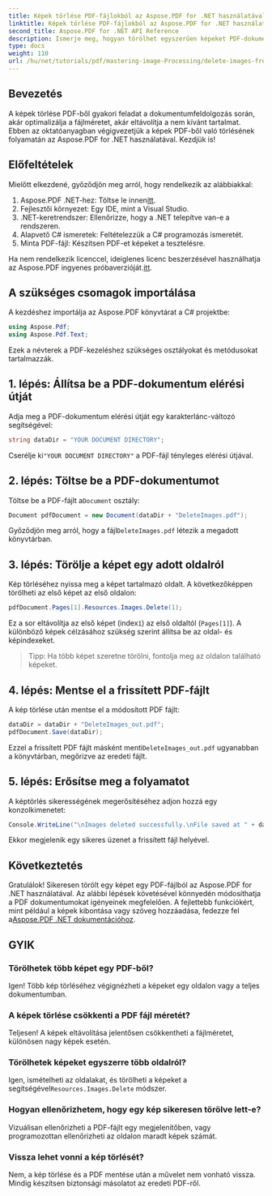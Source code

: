 ```yaml
---
title: Képek törlése PDF-fájlokból az Aspose.PDF for .NET használatával
linktitle: Képek törlése PDF-fájlokból az Aspose.PDF for .NET használatával
second_title: Aspose.PDF for .NET API Reference
description: Ismerje meg, hogyan törölhet egyszerűen képeket PDF-dokumentumokból az Aspose.PDF for .NET segítségével. Ez a lépésenkénti oktatóanyag végigvezeti a PDF-fájl betöltésének és a képek eltávolításának folyamatán.
type: docs
weight: 110
url: /hu/net/tutorials/pdf/mastering-image-Processing/delete-images-from-pdf-files/
---
```

## Bevezetés

A képek törlése PDF-ből gyakori feladat a dokumentumfeldolgozás során, akár optimalizálja a fájlméretet, akár eltávolítja a nem kívánt tartalmat. Ebben az oktatóanyagban végigvezetjük a képek PDF-ből való törlésének folyamatán az Aspose.PDF for .NET használatával. Kezdjük is!

## Előfeltételek

Mielőtt elkezdené, győződjön meg arról, hogy rendelkezik az alábbiakkal:

1.  Aspose.PDF .NET-hez: Töltse le innen[itt](https://releases.aspose.com/pdf/net/).
2. Fejlesztői környezet: Egy IDE, mint a Visual Studio.
3. .NET-keretrendszer: Ellenőrizze, hogy a .NET telepítve van-e a rendszeren.
4. Alapvető C# ismeretek: Feltételezzük a C# programozás ismeretét.
5. Minta PDF-fájl: Készítsen PDF-et képeket a tesztelésre.

 Ha nem rendelkezik licenccel, ideiglenes licenc beszerzésével használhatja az Aspose.PDF ingyenes próbaverzióját.[itt](https://purchase.aspose.com/temporary-license/).

## A szükséges csomagok importálása

A kezdéshez importálja az Aspose.PDF könyvtárat a C# projektbe:

```csharp
using Aspose.Pdf;
using Aspose.Pdf.Text;
```

Ezek a névterek a PDF-kezeléshez szükséges osztályokat és metódusokat tartalmazzák.

## 1. lépés: Állítsa be a PDF-dokumentum elérési útját

Adja meg a PDF-dokumentum elérési útját egy karakterlánc-változó segítségével:

```csharp
string dataDir = "YOUR DOCUMENT DIRECTORY";
```

 Cserélje ki`"YOUR DOCUMENT DIRECTORY"` a PDF-fájl tényleges elérési útjával.

## 2. lépés: Töltse be a PDF-dokumentumot

 Töltse be a PDF-fájlt a`Document` osztály:

```csharp
Document pdfDocument = new Document(dataDir + "DeleteImages.pdf");
```

 Győződjön meg arról, hogy a fájl`DeleteImages.pdf` létezik a megadott könyvtárban.

## 3. lépés: Törölje a képet egy adott oldalról

Kép törléséhez nyissa meg a képet tartalmazó oldalt. A következőképpen törölheti az első képet az első oldalon:

```csharp
pdfDocument.Pages[1].Resources.Images.Delete(1);
```

 Ez a sor eltávolítja az első képet (index`1`) az első oldaltól (`Pages[1]`). A különböző képek célzásához szükség szerint állítsa be az oldal- és képindexeket.

> Tipp: Ha több képet szeretne törölni, fontolja meg az oldalon található képeket.

## 4. lépés: Mentse el a frissített PDF-fájlt

A kép törlése után mentse el a módosított PDF fájlt:

```csharp
dataDir = dataDir + "DeleteImages_out.pdf";
pdfDocument.Save(dataDir);
```

 Ezzel a frissített PDF fájlt másként menti`DeleteImages_out.pdf` ugyanabban a könyvtárban, megőrizve az eredeti fájlt.

## 5. lépés: Erősítse meg a folyamatot

A képtörlés sikerességének megerősítéséhez adjon hozzá egy konzolkimenetet:

```csharp
Console.WriteLine("\nImages deleted successfully.\nFile saved at " + dataDir);
```

Ekkor megjelenik egy sikeres üzenet a frissített fájl helyével.

## Következtetés

 Gratulálok! Sikeresen törölt egy képet egy PDF-fájlból az Aspose.PDF for .NET használatával. Az alábbi lépések követésével könnyedén módosíthatja a PDF dokumentumokat igényeinek megfelelően. A fejlettebb funkciókért, mint például a képek kibontása vagy szöveg hozzáadása, fedezze fel a[Aspose.PDF .NET dokumentációhoz](https://reference.aspose.com/pdf/net/).

## GYIK

### Törölhetek több képet egy PDF-ből?
Igen! Több kép törléséhez végignézheti a képeket egy oldalon vagy a teljes dokumentumban.

### A képek törlése csökkenti a PDF fájl méretét?
Teljesen! A képek eltávolítása jelentősen csökkentheti a fájlméretet, különösen nagy képek esetén.

### Törölhetek képeket egyszerre több oldalról?
 Igen, ismételheti az oldalakat, és törölheti a képeket a segítségével`Resources.Images.Delete` módszer.

### Hogyan ellenőrizhetem, hogy egy kép sikeresen törölve lett-e?
Vizuálisan ellenőrizheti a PDF-fájlt egy megjelenítőben, vagy programozottan ellenőrizheti az oldalon maradt képek számát.

### Vissza lehet vonni a kép törlését?
Nem, a kép törlése és a PDF mentése után a művelet nem vonható vissza. Mindig készítsen biztonsági másolatot az eredeti PDF-ről.